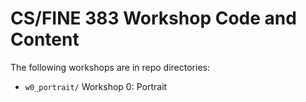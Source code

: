 # CS/FINE 383 Workshop Code and Content

The following workshops are in repo directories:

* `w0_portrait/` Workshop 0: Portrait 
<!-- * `w1_bodyinput/` Workshop 1: Body Input 
* `w2_datainput/` Workshop 2: Data Input 
* `w3_generativeoutput/` Workshop 3: Generative Output 
* `w4_soundoutput/` Workshop 4: Sound Output 
* `w5_systems/` Workshop 5: Systems  -->